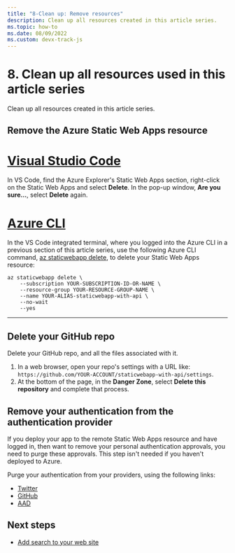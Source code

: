 ```yaml
---
title: "8-Clean up: Remove resources"
description: Clean up all resources created in this article series.
ms.topic: how-to
ms.date: 08/09/2022
ms.custom: devx-track-js
---
```


# 8. Clean up all resources used in this article series

Clean up all resources created in this article series.

## Remove the Azure Static Web Apps resource


# [Visual Studio Code](#tab/remove-swa-vscode)

In VS Code, find the Azure Explorer's Static Web Apps section, right-click on the Static Web Apps and select **Delete**. In the pop-up window, **Are you sure...**, select **Delete** again. 

# [Azure CLI](#tab/remove-swa-azure-cli)


In the VS Code integrated terminal, where you logged into the Azure CLI in a previous section of this article series, use the following Azure CLI command, [az staticwebapp delete](/cli/azure/staticwebapp/appsettings#az-staticwebapp-appsettings-delete), to delete your Static Web Apps resource:

```azurecli
az staticwebapp delete \
    --subscription YOUR-SUBSCRIPTION-ID-OR-NAME \
    --resource-group YOUR-RESOURCE-GROUP-NAME \
    --name YOUR-ALIAS-staticwebapp-with-api \
    --no-wait
    --yes
```

---

## Delete your GitHub repo

Delete your GitHub repo, and all the files associated with it.

1. In a web browser, open your repo's settings with a URL like: `https://github.com/YOUR-ACCOUNT/staticwebapp-with-api/settings`.
1. At the bottom of the page, in the **Danger Zone**, select **Delete this repository** and complete that process.

## Remove your authentication from the authentication provider

If you deploy your app to the remote Static Web Apps resource and have logged in, then want to remove your personal authentication approvals, you need to purge these approvals. This step isn't needed if you haven't deployed to Azure.

Purge your authentication from your providers, using the following links:

* [Twitter](https://identity.azurestaticapps.net/.auth/purge/twitter)
* [GitHub](https://identity.azurestaticapps.net/.auth/purge/github)
* [AAD](https://identity.azurestaticapps.net/.auth/purge/aad)

## Next steps

* [Add search to your web site](/azure/search/tutorial-javascript-overview)